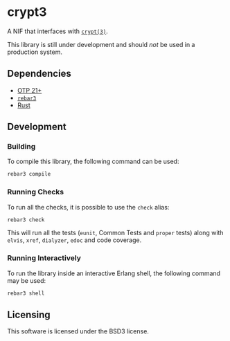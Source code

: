 # crypt3

A NIF that interfaces with [`crypt(3)`](https://www.man7.org/linux/man-pages/man3/crypt.3.html).

This library is still under development and should _not_ be used in a production system.

## Dependencies

* [OTP 21+](https://www.erlang.org/)
* [`rebar3`](https://www.rebar3.org/)
* [Rust](https://www.rust-lang.org/)

## Development

### Building

To compile this library, the following command can be used:

```sh
rebar3 compile
```

### Running Checks

To run all the checks, it is possible to use the `check` alias:

```sh
rebar3 check
```

This will run all the tests (`eunit`, Common Tests and `proper` tests) along
with `elvis`, `xref`, `dialyzer`, `edoc` and code coverage.

### Running Interactively

To run the library inside an interactive Erlang shell, the following command
may be used:

```sh
rebar3 shell
```

## Licensing

This software is licensed under the BSD3 license.
